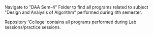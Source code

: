Navigate to "DAA Sem-4" Folder to find all programs related to subject "Design and Analysis of Algorithm" performed during 4th semester.

Repository 'College' contains all programs performed during Lab sessions/practice sessions.
